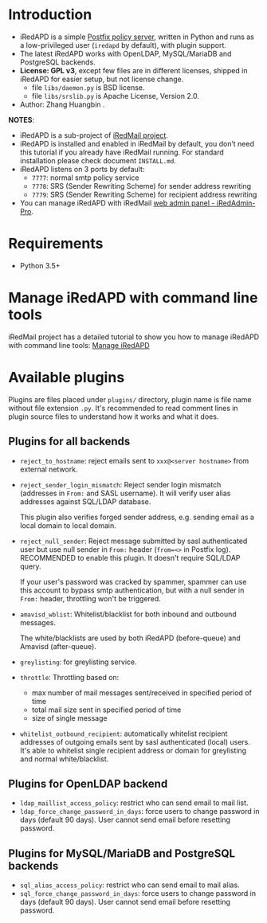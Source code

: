 # Introduction

* iRedAPD is a simple [Postfix policy server](http://www.postfix.org/SMTPD_POLICY_README.html),
  written in Python and runs as a low-privileged user (`iredapd` by default),
  with plugin support.
* The latest iRedAPD works with OpenLDAP, MySQL/MariaDB and PostgreSQL backends.
* __License: GPL v3__, except few files are in different licenses, shipped in
  iRedAPD for easier setup, but not license change.
    * file `libs/daemon.py` is BSD license.
    * file `libs/srslib.py` is Apache License, Version 2.0.
* Author: Zhang Huangbin <zhb _at_ iredmail.org>.

**NOTES**:

* iRedAPD is a sub-project of [iRedMail project](http://www.iredmail.org).
* iRedAPD is installed and enabled in iRedMail by default, you don’t need
  this tutorial if you already have iRedMail running. For standard installation
  please check document `INSTALL.md`.
* iRedAPD listens on 3 ports by default:
    - `7777`: normal smtp policy service
    - `7778`: SRS (Sender Rewriting Scheme) for sender address rewriting
    - `7779`: SRS (Sender Rewriting Scheme) for recipient address rewriting
* You can manage iRedAPD with iRedMail [web admin panel - iRedAdmin-Pro](http://www.iredmail.org/admin_panel.html).

# Requirements

- Python 3.5+

# Manage iRedAPD with command line tools

iRedMail project has a detailed tutorial to show you how to manage iRedAPD
with command line tools: [Manage iRedAPD](http://www.iredmail.org/docs/manage.iredapd.html)

# Available plugins

Plugins are files placed under `plugins/` directory, plugin name is file name
without file extension `.py`. It's recommended to read comment lines in plugin
source files to understand how it works and what it does.

## Plugins for all backends

* `reject_to_hostname`: reject emails sent to `xxx@<server hostname>` from
  external network.
* `reject_sender_login_mismatch`: Reject sender login mismatch (addresses in
  `From:` and SASL username). It will verify user alias addresses against
  SQL/LDAP database.

    This plugin also verifies forged sender address, e.g. sending email as
    a local domain to local domain.

* `reject_null_sender`: Reject message submitted by sasl authenticated user but
  use null sender in `From:` header (`from=<>` in Postfix log).
  RECOMMENDED to enable this plugin. It doesn't require SQL/LDAP query.

    If your user's password was cracked by spammer, spammer can use
    this account to bypass smtp authentication, but with a null sender
    in `From:` header, throttling won't be triggered.

* `amavisd_wblist`: Whitelist/blacklist for both inbound and outbound messages.

    The white/blacklists are used by both iRedAPD (before-queue) and Amavisd
    (after-queue).

* `greylisting`: for greylisting service.
* `throttle`: Throttling based on:
    * max number of mail messages sent/received in specified period of time
    * total mail size sent in specified period of time
    * size of single message

* `whitelist_outbound_recipient`: automatically whitelist recipient addresses
  of outgoing emails sent by sasl authenticated (local) users. It's able to
  whitelist single recipient address or domain for greylisting and normal
  white/blacklist.

## Plugins for OpenLDAP backend

* `ldap_maillist_access_policy`: restrict who can send email to mail list.
* `ldap_force_change_password_in_days`: force users to change password in days (default 90 days). User cannot send email before resetting password.

## Plugins for MySQL/MariaDB and PostgreSQL backends

* `sql_alias_access_policy`: restrict who can send email to mail alias.
* `sql_force_change_password_in_days`: force users to change password in days (default 90 days). User cannot send email before resetting password.
